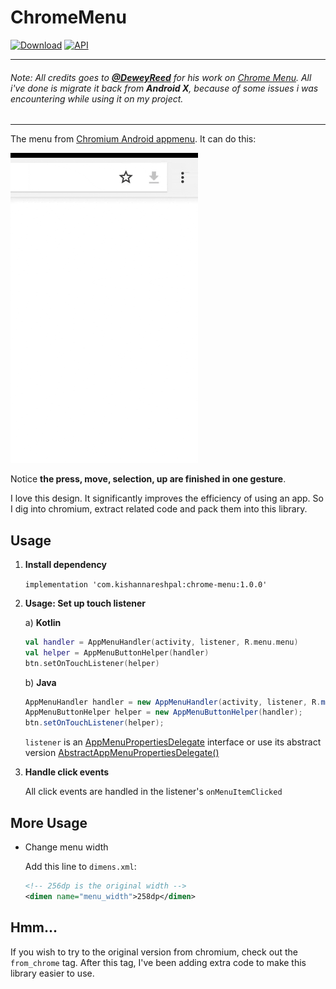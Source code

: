 # ChromeMenu

[![Download](https://api.bintray.com/packages/reedreed/maven/chrome-menu/images/download.svg)](https://bintray.com/reedreed/maven/chrome-menu/_latestVersion)
[![API](https://img.shields.io/badge/API-17%2B-blue.svg?style=flat)](https://android-arsenal.com/api?level=17)

------

###### Note: All credits goes to [**@DeweyReed**](https://github.com/DeweyReed) for his work on [Chrome Menu](https://github.com/DeweyReed/ChromeMenu). All i've done is migrate it back from ***Android X***, because of some issues i was encountering while using it on my project.

------



The menu from [Chromium Android appmenu](https://github.com/chromium/chromium/tree/master/chrome/android/java/src/org/chromium/chrome/browser/appmenu). It can do this:

![Example GIF](https://github.com/DeweyReed/ChromeMenu/blob/master/images/example.gif?raw=true)

Notice **the press, move, selection, up are finished in one gesture**.

I love this design. It significantly improves the efficiency of using an app. So I dig into chromium, extract related code and pack them into this library.

## Usage

1. **Install dependency**

   `implementation 'com.kishannareshpal:chrome-menu:1.0.0'`

2. **Usage: Set up touch listener**

   a) **Kotlin**

   ```Kotlin
   val handler = AppMenuHandler(activity, listener, R.menu.menu)
   val helper = AppMenuButtonHelper(handler)
   btn.setOnTouchListener(helper)
   ```

   b) **Java**

   ```java
   AppMenuHandler handler = new AppMenuHandler(activity, listener, R.menu.menu);
   AppMenuButtonHelper helper = new AppMenuButtonHelper(handler);
   btn.setOnTouchListener(helper);
   ```



   `listener` is an [AppMenuPropertiesDelegate](https://github.com/DeweyReed/ChromeMenu/blob/master/library/src/main/java/xyz/aprildown/chromemenu/AppMenuPropertiesDelegate.java#L15) interface or use its abstract version [AbstractAppMenuPropertiesDelegate()](https://github.com/DeweyReed/ChromeMenu/blob/master/library/src/main/java/xyz/aprildown/chromemenu/AbstractAppMenuPropertiesDelegate.java#L12)

3. **Handle click events**

   All click events are handled in the listener's `onMenuItemClicked`

## More Usage

- Change menu width

  Add this line to `dimens.xml`:

  ```XML
  <!-- 256dp is the original width -->
  <dimen name="menu_width">258dp</dimen>
  ```



## Hmm...

If you wish to try to the original version from chromium, check out the `from_chrome` tag. After this tag, I've been adding extra code to make this library easier to use.
